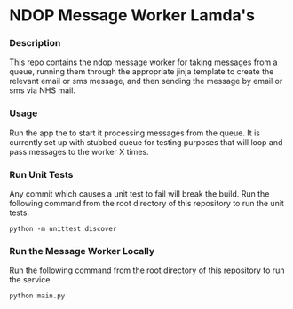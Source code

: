 # NDOP Message Worker Lamda's

### Description
This repo contains the ndop message worker for taking messages from a queue, running them through the appropriate jinja template to create the relevant email or sms message, and then sending the message by email or sms via NHS mail.

### Usage

Run the app the to start it processing messages from the queue. It is currently set up with stubbed queue for testing purposes that will loop and pass messages to the worker X times.

### Run Unit Tests
Any commit which causes a unit test to fail will break the build.
Run the following command from the root directory of this repository to run the unit tests:

    python -m unittest discover

### Run the Message Worker Locally
Run the following command from the root directory of this repository to run the service

    python main.py